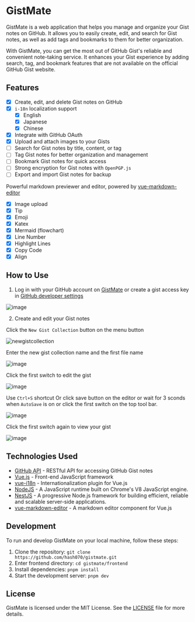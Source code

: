 # GistMate

GistMate is a web application that helps you manage and organize your Gist notes on GitHub. It allows you to easily create, edit, and search for Gist notes, as well as add tags and bookmarks to them for better organization.

With GistMate, you can get the most out of GitHub Gist's reliable and convenient note-taking service. It enhances your Gist experience by adding search, tag, and bookmark features that are not available on the official GitHub Gist website.

## Features

- [x] Create, edit, and delete Gist notes on GitHub
- [x] `i-18n` localization support
  - [x] English
  - [x] Japanese
  - [x] Chinese
- [x] Integrate with GitHub OAuth
- [x] Upload and attach images to your Gists
- [ ] Search for Gist notes by title, content, or tag
- [ ] Tag Gist notes for better organization and management
- [ ] Bookmark Gist notes for quick access
- [ ] Strong encryption for Gist notes with `OpenPGP.js`
- [ ] Export and import Gist notes for backup

Powerful markdown previewer and editor, powered by [vue-markdown-editor](https://github.com/code-farmer-i/vue-markdown-editor)
  - [x] Image upload
  - [x] Tip
  - [x] Emoji
  - [x] Katex
  - [x] Mermaid (flowchart)
  - [x] Line Number
  - [x] Highlight Lines
  - [x] Copy Code
  - [x] Align

## How to Use

1. Log in with your GitHub account on [GistMate](https://gistmate.hash070.com/) or create a gist access key in [GitHub developer settings](https://github.com/settings/tokens)

![image](https://user-images.githubusercontent.com/62081013/221338892-d5ceb210-61fa-49e7-9a94-fc952f318847.png)

2. Create and edit your Gist notes

Click the `New Gist Collection` button on the menu button

![newgistcollection](https://user-images.githubusercontent.com/62081013/221339746-5fbc581e-569e-4cd9-830c-e74152574e34.png)

Enter the new gist collection name and the first file name

![image](https://user-images.githubusercontent.com/62081013/221339799-58b0f78b-5c58-4a1b-9702-72c824f96095.png)

Click the first switch to edit the gist

![image](https://user-images.githubusercontent.com/62081013/221339813-b7cc6404-a3b0-4989-b7a2-abe032568204.png)

Use `Ctrl+S` shortcut Or click save button on the editor or wait for 3 sconds when `AutoSave` is on or click the first switch on the top tool bar.

![image](https://user-images.githubusercontent.com/62081013/221339903-48112797-2e63-4739-9e7f-f62ab87479f7.png)

Click the first switch again to view your gist

![image](https://user-images.githubusercontent.com/62081013/221339919-ca63b56f-d330-49e4-904a-e92d1bc47f37.png)

## Technologies Used

- [GitHub API](https://docs.github.com/en/rest?apiVersion=2022-11-28) - RESTful API for accessing GitHub Gist notes
- [Vue.js](https://vuejs.org/) - Front-end JavaScript framework
- [vue-i18n](https://vue-i18n.intlify.dev/) - Internationalization plugin for Vue.js
- [NodeJS](https://nodejs.org/) - A JavaScript runtime built on Chrome's V8 JavaScript engine.
- [NestJS](https://nestjs.com/) - A progressive Node.js framework for building efficient, reliable and scalable server-side applications.
- [vue-markdown-editor](https://code-farmer-i.github.io/) - A markdown editor component for Vue.js

## Development

To run and develop GistMate on your local machine, follow these steps:

1. Clone the repository: `git clone https://github.com/hash070/gistmate.git`
2. Enter frontend directory: `cd gistmate/frontend`
3. Install dependencies: `pnpm install`
4. Start the development server: `pnpm dev`

## License

GistMate is licensed under the MIT License. See the [LICENSE](LICENSE) file for more details.